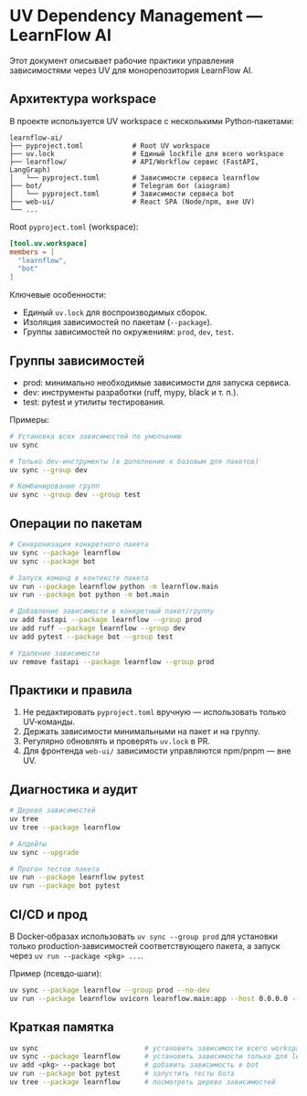 # UV Dependency Management — LearnFlow AI

Этот документ описывает рабочие практики управления зависимостями через UV для монорепозитория LearnFlow AI.

## Архитектура workspace

В проекте используется UV workspace с несколькими Python‑пакетами:

```
learnflow-ai/
├── pyproject.toml            # Root UV workspace
├── uv.lock                   # Единый lockfile для всего workspace
├── learnflow/                # API/Workflow сервис (FastAPI, LangGraph)
│   └── pyproject.toml        # Зависимости сервиса learnflow
├── bot/                      # Telegram бот (aiogram)
│   └── pyproject.toml        # Зависимости сервиса bot
├── web-ui/                   # React SPA (Node/npm, вне UV)
└── ...
```

Root `pyproject.toml` (workspace):

```toml
[tool.uv.workspace]
members = [
  "learnflow",
  "bot"
]
```

Ключевые особенности:
- Единый `uv.lock` для воспроизводимых сборок.
- Изоляция зависимостей по пакетам (`--package`).
- Группы зависимостей по окружениям: `prod`, `dev`, `test`.

## Группы зависимостей

- prod: минимально необходимые зависимости для запуска сервиса.
- dev: инструменты разработки (ruff, mypy, black и т. п.).
- test: pytest и утилиты тестирования.

Примеры:
```bash
# Установка всех зависимостей по умолчанию
uv sync

# Только dev‑инструменты (в дополнение к базовым для пакетов)
uv sync --group dev

# Комбинирование групп
uv sync --group dev --group test
```

## Операции по пакетам

```bash
# Синхронизация конкретного пакета
uv sync --package learnflow
uv sync --package bot

# Запуск команд в контексте пакета
uv run --package learnflow python -m learnflow.main
uv run --package bot python -m bot.main

# Добавление зависимости в конкретный пакет/группу
uv add fastapi --package learnflow --group prod
uv add ruff --package learnflow --group dev
uv add pytest --package bot --group test

# Удаление зависимости
uv remove fastapi --package learnflow --group prod
```

## Практики и правила

1) Не редактировать `pyproject.toml` вручную — использовать только UV‑команды.
2) Держать зависимости минимальными на пакет и на группу.
3) Регулярно обновлять и проверять `uv.lock` в PR.
4) Для фронтенда `web-ui/` зависимости управляются npm/pnpm — вне UV.

## Диагностика и аудит

```bash
# Дерево зависимостей
uv tree
uv tree --package learnflow

# Апдейты
uv sync --upgrade

# Прогон тестов пакета
uv run --package learnflow pytest
uv run --package bot pytest
```

## CI/CD и прод

В Docker‑образах использовать `uv sync --group prod` для установки только production‑зависимостей соответствующего пакета, а запуск через `uv run --package <pkg> ...`.

Пример (псевдо‑шаги):
```bash
uv sync --package learnflow --group prod --no-dev
uv run --package learnflow uvicorn learnflow.main:app --host 0.0.0.0 --port 8000
```

## Краткая памятка

```bash
uv sync                          # установить зависимости всего workspace
uv sync --package learnflow      # установить зависимости только для learnflow
uv add <pkg> --package bot       # добавить зависимость в bot
uv run --package bot pytest      # запустить тесты бота
uv tree --package learnflow      # посмотреть дерево зависимостей
```

